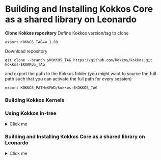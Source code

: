 # Building and Installing Kokkos Core as a shared library on Leonardo


**Clone Kokkos repository**
Define Kokkos version/tag to clone 
```shell
export KOKKOS_TAG=4.1.00
```
Download repository
```shell
git clone --branch $KOKKOS_TAG https://github.com/kokkos/kokkos.git kokkos-$KOKKOS_TAG 
```
and export the path to the Kokkos folder (you might want to source the full path such that you can activate the full path for every session)
```shell
export KOKKOS_PATH=$PWD/kokkos-$KOKKOS_TAG
```

### Building Kokkos Kernels

### Using Kokkos in-tree
<details>
  <summary>Click me</summary>

For tutorial purposes, it may be preferable to build Kokkos inline so that you can easily switch the default execution space rather than having multiple installations of Kokkos shared libraries with different default execution spaces and features

**Example On Leonardo**

 </details>

### Building and Installing Kokkos Core as a shared library on Leonardo

<details>
  <summary>Click me</summary>

**Enabling CUDA, OpenMP, Serial backends**

**Clone release 4.1.00**

```shell
cd kokkos-$KOKKOS_TAG
 #mkdir cudaompbuild cudaompinstall
```

  ```shell
  module load cmake/3.24.3 gcc/11.3.0 cuda/11.8
  ```
  ```shell
cmake -S . -B cudaompbuild -DCMAKE_BUILD_TYPE=Release -DKokkos_ENABLE_OPENMP=ON -DKokkos_ENABLE_CUDA=ON -DKokkos_ARCH_AMPERE80=ON -DKokkos_ENABLE_CUDA_LAMBDA=ON -DKokkos_ENABLE_CUDA_RELOCATABLE_DEVICE_CODE=ON -DCMAKE_VERBOSE_MAKEFILE=ON -DKokkos_ENABLE_TESTS=OFF -DCMAKE_CXX_COMPILER=g++ -DCMAKE_INSTALL_PREFIX=$WORK/mredenti/Software/KOKKOS-4.1.00/kokkos-4.1.00/cudaompinstall

make -j8
make install
 ```
 </details>